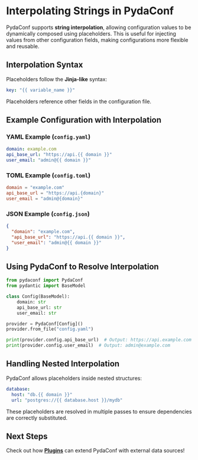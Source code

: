 # Interpolating Strings in PydaConf

PydaConf supports **string interpolation**, allowing configuration values to be dynamically composed using placeholders. This is useful for injecting values from other configuration fields, making configurations more flexible and reusable.

## Interpolation Syntax

Placeholders follow the **Jinja-like** syntax:

```yaml
key: "{{ variable_name }}"
```

Placeholders reference other fields in the configuration file.

## Example Configuration with Interpolation

### YAML Example (`config.yaml`)
```yaml
domain: example.com
api_base_url: "https://api.{{ domain }}"
user_email: "admin@{{ domain }}"
```

### TOML Example (`config.toml`)
```toml
domain = "example.com"
api_base_url = "https://api.{domain}"
user_email = "admin@{domain}"
```

### JSON Example (`config.json`)
```json
{
  "domain": "example.com",
  "api_base_url": "https://api.{{ domain }}",
  "user_email": "admin@{{ domain }}"
}
```

## Using PydaConf to Resolve Interpolation

```python
from pydaconf import PydaConf
from pydantic import BaseModel

class Config(BaseModel):
    domain: str
    api_base_url: str
    user_email: str

provider = PydaConf[Config]()
provider.from_file("config.yaml")

print(provider.config.api_base_url)  # Output: https://api.example.com
print(provider.config.user_email)  # Output: admin@example.com
```

## Handling Nested Interpolation

PydaConf allows placeholders inside nested structures:

```yaml
database:
  host: "db.{{ domain }}"
  url: "postgres://{{ database.host }}/mydb"
```

These placeholders are resolved in multiple passes to ensure dependencies are correctly substituted.

## Next Steps

Check out how **[Plugins](plugins.md)** can extend PydaConf with external data sources!

